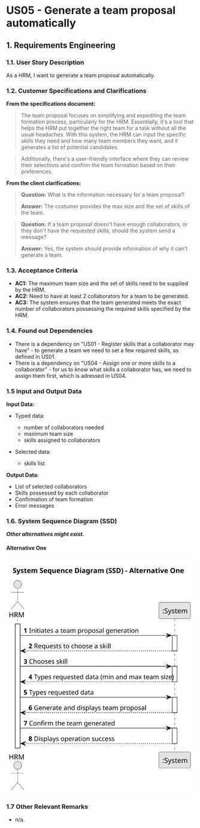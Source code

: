 # US05 - Generate a team proposal automatically 


## 1. Requirements Engineering

### 1.1. User Story Description

As a HRM, I want to generate a team proposal automatically.

### 1.2. Customer Specifications and Clarifications 

**From the specifications document:**

>	The team proposal focuses on simplifying and expediting the team formation process, particularly for the HRM. Essentially, it's a tool that helps the HRM put together the right team for a task without all the usual headaches. With this system, the HRM can input the specific skills they need and how many team members they want, and it generates a list of potential candidates.

>   Additionally, there's a user-friendly interface where they can review their selections and confirm the team formation based on their preferences.

**From the client clarifications:**

> **Question:** What is the information necessary for a team proposal?
>
> **Answer:** The costumer provides the max size and the set of skills of the team.

> **Question:** If a team proposal doesn't have enough collaborators, or they don't have the requested skills, should the system send a message?
>
> **Answer:** Yes, the system should provide information of why it can't generate a team.

### 1.3. Acceptance Criteria

* **AC1:** The maximum team size and the set of skills need to be supplied by the HRM.
* **AC2:** Need to have at least 2 collaborators for a team to be generated.
* **AC3:** The system ensures that the team generated meets the exact number of collaborators possessing the required skills specified by the HRM.

### 1.4. Found out Dependencies

* There is a dependency on "US01 - Register skills that a collaborator may have" - to generate a team we need to set a few required skills, as defined in US01.
* There is a dependency on "US04 - Assign one or more skills to a collaborator" - for us to know what skills a collaborator has, we need to assign them first, which is adressed in US04.

### 1.5 Input and Output Data

**Input Data:**

* Typed data:
    * number of collaborators needed
    * maximum team size
    * skills assigned to collaborators
	
* Selected data:
    * skills list 

**Output Data:**

* List of selected collaborators
* Skills possessed by each collaborator
* Confirmation of team formation
* Error messages

### 1.6. System Sequence Diagram (SSD)

**_Other alternatives might exist._**

#### Alternative One

![System Sequence Diagram - Alternative One](svg/us05-system-sequence-diagram-alternative-one.svg)

### 1.7 Other Relevant Remarks

* n/a.